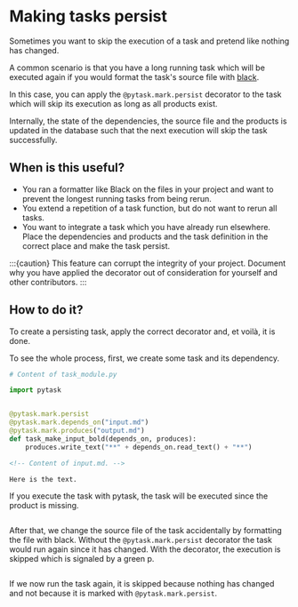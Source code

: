 # Making tasks persist

Sometimes you want to skip the execution of a task and pretend like nothing has changed.

A common scenario is that you have a long running task which will be executed again if
you would format the task's source file with [black](https://github.com/psf/black).

In this case, you can apply the `@pytask.mark.persist` decorator to the task which will
skip its execution as long as all products exist.

Internally, the state of the dependencies, the source file and the products is updated
in the database such that the next execution will skip the task successfully.

## When is this useful?

- You ran a formatter like Black on the files in your project and want to prevent the
  longest running tasks from being rerun.
- You extend a repetition of a task function, but do not want to rerun all tasks.
- You want to integrate a task which you have already run elsewhere. Place the
  dependencies and products and the task definition in the correct place and make the
  task persist.

:::{caution}
This feature can corrupt the integrity of your project. Document why you have applied
the decorator out of consideration for yourself and other contributors.
:::

## How to do it?

To create a persisting task, apply the correct decorator and, et voilà, it is done.

To see the whole process, first, we create some task and its dependency.

```python
# Content of task_module.py

import pytask


@pytask.mark.persist
@pytask.mark.depends_on("input.md")
@pytask.mark.produces("output.md")
def task_make_input_bold(depends_on, produces):
    produces.write_text("**" + depends_on.read_text() + "**")
```

```md
<!-- Content of input.md. -->

Here is the text.
```

If you execute the task with pytask, the task will be executed since the product is
missing.

```{image} /_static/images/persist-executed.svg
```

After that, we change the source file of the task accidentally by formatting the file
with black. Without the `@pytask.mark.persist` decorator the task would run again since
it has changed. With the decorator, the execution is skipped which is signaled by a
green p.

```{image} /_static/images/persist-persisted.svg
```

If we now run the task again, it is skipped because nothing has changed and not because
it is marked with `@pytask.mark.persist`.

```{image} /_static/images/persist-skipped.svg
```
